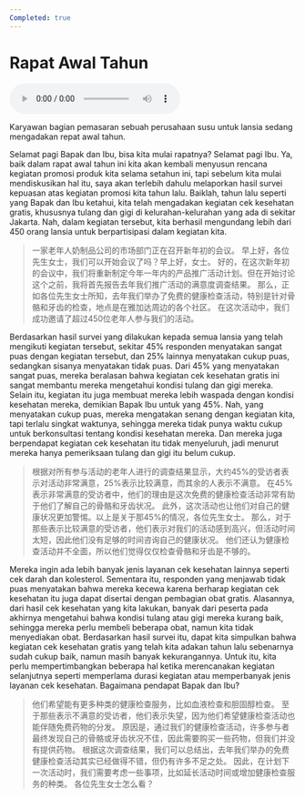 ```yaml
---
Completed: true
---
```


# Rapat Awal Tahun

![U1T1 - Rapat Awal Tahun](audio/U1T1%20-%20Rapat%20Awal%20Tahun.m4a)

Karyawan bagian pemasaran sebuah perusahaan susu untuk lansia sedang mengadakan repat awal tahun.

Selamat pagi Bapak dan Ibu, bisa kita mulai rapatnya? Selamat pagi Ibu.
Ya, baik dalam rapat awal tahun ini kita akan kembali menyusun rencana kegiatan promosi produk kita selama setahun ini, tapi sebelum kita mulai mendiskusikan hal itu, saya akan terlebih dahulu melaporkan hasil survei kepuasan atas kegiatan promosi kita tahun lalu.
Baiklah, tahun lalu seperti yang Bapak dan Ibu ketahui, kita telah mengadakan kegiatan cek kesehatan gratis, khususnya tulang dan gigi di kelurahan-kelurahan yang ada di sekitar Jakarta.
Nah, dalam kegiatan tersebut, kita berhasil mengundang lebih dari 450 orang lansia untuk berpartisipasi dalam kegiatan kita.

> 一家老年人奶制品公司的市场部门正在召开新年初的会议。
> 早上好，各位先生女士，我们可以开始会议了吗？早上好，女士。
> 好的，在这次新年初的会议中，我们将重新制定今年一年内的产品推广活动计划。但在开始讨论这个之前，我将首先报告去年我们推广活动的满意度调查结果。
> 那么，正如各位先生女士所知，去年我们举办了免费的健康检查活动，特别是针对骨骼和牙齿的检查，地点是在雅加达周边的各个社区。
> 在这次活动中，我们成功邀请了超过450位老年人参与我们的活动。

Berdasarkan hasil survei yang dilakukan kepada semua lansia yang telah mengikuti kegiatan tersebut, sekitar 45% responden menyatakan sangat puas dengan kegiatan tersebut, dan 25% lainnya menyatakan cukup puas, sedangkan sisanya menyatakan tidak puas.
Dari 45% yang menyatakan sangat puas, mereka beralasan bahwa kegiatan cek kesehatan gratis ini sangat membantu mereka mengetahui kondisi tulang dan gigi mereka.
Selain itu, kegiatan itu juga membuat mereka lebih waspada dengan kondisi kesehatan mereka, demikian Bapak Ibu untuk yang 45%.
Nah, yang menyatakan cukup puas, mereka mengatakan senang dengan kegiatan kita, tapi terlalu singkat waktunya, sehingga mereka tidak punya waktu cukup untuk berkonsultasi tentang kondisi kesehatan mereka.
Dan mereka juga berpendapat kegiatan cek kesehatan itu tidak menyeluruh, jadi menurut mereka hanya pemeriksaan tulang dan gigi itu belum cukup.

> 根据对所有参与活动的老年人进行的调查结果显示，大约45%的受访者表示对活动非常满意，25%表示比较满意，而其余的人表示不满意。
> 在45%表示非常满意的受访者中，他们的理由是这次免费的健康检查活动非常有助于他们了解自己的骨骼和牙齿状况。
> 此外，这次活动也让他们对自己的健康状况更加警惕。以上是关于那45%的情况，各位先生女士。
> 那么，对于那些表示比较满意的受访者，他们表示对我们的活动感到高兴，但活动时间太短，因此他们没有足够的时间咨询自己的健康状况。
> 他们还认为健康检查活动并不全面，所以他们觉得仅仅检查骨骼和牙齿是不够的。

Mereka ingin ada lebih banyak jenis layanan cek kesehatan lainnya seperti cek darah dan kolesterol.
Sementara itu, responden yang menjawab tidak puas menyatakan bahwa mereka kecewa karena berharap kegiatan cek kesehatan itu juga dapat disertai dengan pembagian obat gratis.
Alasannya, dari hasil cek kesehatan yang kita lakukan, banyak dari peserta pada akhirnya mengetahui bahwa kondisi tulang atau gigi mereka kurang baik, sehingga mereka perlu membeli beberapa obat, namun kita tidak menyediakan obat.
Berdasarkan hasil survei itu, dapat kita simpulkan bahwa kegiatan cek kesehatan gratis yang telah kita adakan tahun lalu sebenarnya sudah cukup baik, namun masih banyak kekurangannya.
Untuk itu, kita perlu mempertimbangkan beberapa hal ketika merencanakan kegiatan selanjutnya seperti memperlama durasi kegiatan atau memperbanyak jenis layanan cek kesehatan.
Bagaimana pendapat Bapak dan Ibu?

> 他们希望能有更多种类的健康检查服务，比如血液检查和胆固醇检查。
> 至于那些表示不满意的受访者，他们表示失望，因为他们希望健康检查活动也能伴随免费药物的分发。
> 原因是，通过我们的健康检查活动，许多参与者最终发现自己的骨骼或牙齿状况不佳，因此需要购买一些药物，但我们并没有提供药物。
> 根据这次调查结果，我们可以总结出，去年我们举办的免费健康检查活动其实已经做得不错，但仍有许多不足之处。
> 因此，在计划下一次活动时，我们需要考虑一些事项，比如延长活动时间或增加健康检查服务的种类。
> 各位先生女士怎么看？
